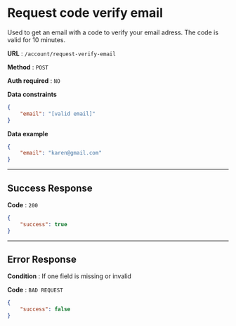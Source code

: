 # Request code verify email

Used to get an email with a code to verify your email adress. The code is valid for 10 minutes.

**URL** : `/account/request-verify-email`

**Method** : `POST`

**Auth required** : `NO`

**Data constraints**

```json
{
    "email": "[valid email]"
}
```

**Data example**

```json
{
    "email": "karen@gmail.com"
}
```

---

## Success Response

**Code** : `200`

```json
{
    "success": true
}
```

---

## Error Response

**Condition** : If one field is missing or invalid

**Code** : `BAD REQUEST`

```json
{
    "success": false
}
```